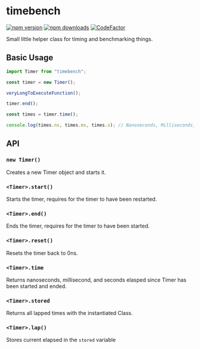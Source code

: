 # timebench

[![npm version](https://img.shields.io/npm/v/timebench)](https://www.npmjs.com/package/timebench)
[![npm downloads](https://img.shields.io/npm/dw/timebench.svg)](https://www.npmjs.com/package/timebench)
[![CodeFactor](https://www.codefactor.io/repository/github/flzyy/timebench/badge)](https://www.codefactor.io/repository/github/flzyy/timebench)

Small little helper class for timing and benchmarking things.

## Basic Usage

```js
import Timer from "timebench";

const timer = new Timer();

veryLongToExecuteFunction();

timer.end();

const times = timer.time();

console.log(times.ns, times.ms, times.s); // Nanoseconds, Milliseconds, and Seconds
```

## API

### `new Timer()`

Creates a new Timer object and starts it.

### `<Timer>.start()`

Starts the timer, requires for the timer to have been restarted.

### `<Timer>.end()`

Ends the timer, requires for the timer to have been started.

### `<Timer>.reset()`

Resets the timer back to 0ns.

### `<Timer>.time`

Returns nanoseconds, millisecond, and seconds
elasped since Timer has been started and ended.

### `<Timer>.stored`

Returns all lapped times with the instantiated Class.

### `<Timer>.lap()`

Stores current elapsed in the `stored` variable
